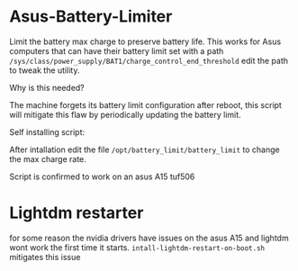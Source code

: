 # Asus-Battery-Limiter
Limit the battery max charge to preserve battery life. This works for Asus computers that can have their battery limit set with a path
`/sys/class/power_supply/BAT1/charge_control_end_threshold`
edit the path to tweak the utility.

Why is this needed? 

The machine forgets its battery limit configuration after reboot, this script will mitigate this flaw by periodically updating the battery limit.

Self installing script:

After intallation edit the file `/opt/battery_limit/battery_limit` to change the max charge rate.

Script is confirmed to work on an asus A15 tuf506

# Lightdm restarter

for some reason the nvidia drivers have issues on the asus A15 and lightdm wont work the first time it starts. `intall-lightdm-restart-on-boot.sh` mitigates this issue
